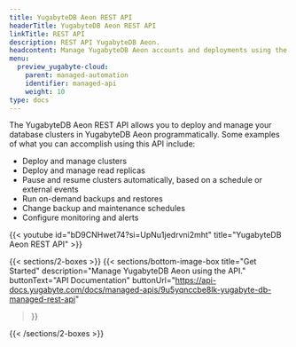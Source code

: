 ```yaml
---
title: YugabyteDB Aeon REST API
headerTitle: YugabyteDB Aeon REST API
linkTitle: REST API
description: REST API YugabyteDB Aeon.
headcontent: Manage YugabyteDB Aeon accounts and deployments using the REST API
menu:
  preview_yugabyte-cloud:
    parent: managed-automation
    identifier: managed-api
    weight: 10
type: docs
---
```


The YugabyteDB Aeon REST API allows you to deploy and manage your database clusters in YugabyteDB Aeon programmatically. Some examples of what you can accomplish using this API include:

- Deploy and manage clusters
- Deploy and manage read replicas
- Pause and resume clusters automatically, based on a schedule or external events
- Run on-demand backups and restores
- Change backup and maintenance schedules
- Configure monitoring and alerts

{{< youtube id="bD9CNHwet74?si=UpNu1jedrvni2mht" title="YugabyteDB Aeon REST API" >}}

{{< sections/2-boxes >}}
  {{< sections/bottom-image-box
    title="Get Started"
    description="Manage YugabyteDB Aeon using the API."
    buttonText="API Documentation"
    buttonUrl="https://api-docs.yugabyte.com/docs/managed-apis/9u5yqnccbe8lk-yugabyte-db-managed-rest-api"
  >}}

{{< /sections/2-boxes >}}
